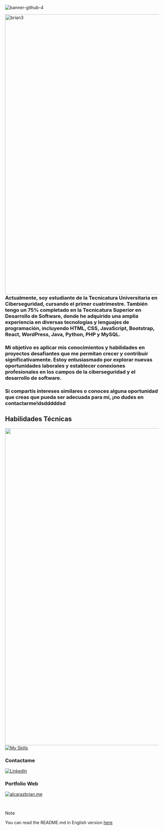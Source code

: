 ![banner-github-4](https://github.com/alcarazbrian/alcarazbrian/assets/88253226/4486444d-c39e-408b-bba5-4861b309661c)


<img align="right" src="https://github.com/alcarazbrian/alcarazbrian/assets/88253226/9dbde356-2c87-4234-86cb-9b3378606635" alt="brian3" style="max-width: 100%; height: 23vh;">

<h3 align="left">
Actualmente, soy estudiante de la Tecnicatura Universitaria en Ciberseguridad, cursando el primer cuatrimestre. También tengo un 75% completado en la Tecnicatura Superior en Desarrollo de Software, donde he adquirido una amplia experiencia en diversas tecnologías y lenguajes de programación, incluyendo HTML, CSS, JavaScript, Bootstrap, React, WordPress, Java, Python, PHP y MySQL.
</h3>
<h3 align="left">
Mi objetivo es aplicar mis conocimientos y habilidades en proyectos desafiantes que me permitan crecer y contribuir significativamente. Estoy entusiasmado por explorar nuevas oportunidades laborales y establecer conexiones profesionales en los campos de la ciberseguridad y el desarrollo de software.
</h3>
<h3 align="left">
Si compartís intereses similares o conoces alguna oportunidad que creas que pueda ser adecuada para mí, ¡no dudes en contactarme!dsdddddsd
</h3>


<h2 align="left"> Habilidades Técnicas </h2>
<img align="left" style="max-width: 100%; height: 26vh;" src="https://github.com/alcarazbrian/alcarazbrian/assets/88253226/e24545c1-a942-40db-be07-edb45073a85f">

 [![My Skills](https://skillicons.dev/icons?i=html,css,javascript,bootstrap,react,astro,wordpress,java,php,mysql,python,photoshop&perline=4)]()<br/>


### Contactame
[![LinkedIn](https://img.shields.io/badge/linkedin-%230077B5.svg?style=for-the-badge&logo=linkedin&logoColor=white)](https://www.linkedin.com/in/alcarazbrian/)
### Portfolio Web
[![alcarazbrian.me](https://img.shields.io/badge/alcarazbrian.me%20-000000?style=for-the-badge&logoColor=white)](https://www.linkedin.com/in/alcarazbrian/)

<br/>

> [!NOTE]  
> You can read the README.md in English version [here](https://github.com/alcarazbrian/alcarazbrian/blob/main/README_EN.md)
